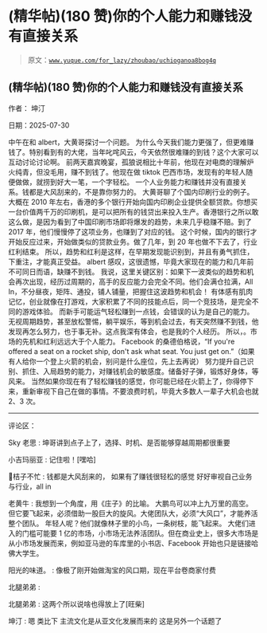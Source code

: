 # (精华帖)(180 赞)你的个人能力和赚钱没有直接关系

> 原文：[`www.yuque.com/for_lazy/zhoubao/uchioganoa8bog4q`](https://www.yuque.com/for_lazy/zhoubao/uchioganoa8bog4q)

## (精华帖)(180 赞)你的个人能力和赚钱没有直接关系

作者： 坤汀

日期：2025-07-30

中午在和 albert，大黄哥探讨一个问题。
为什么今天我们能力更强了，但更难赚钱了。特别看到有的大佬，当年叱咤风云，今天依然很难赚的到钱？这个大家可以互动讨论讨论啊。
前两天嘉宾晚宴，孤狼说相比十年前，他现在对电商的理解炉火纯青，但没毛用，赚不到钱了。他现在做 tiktok 巴西市场，发现有的年轻人随便做做，就捞到好大一笔，一个字轻松。
一个人业务能力和赚钱并没有直接关系。钱都是大风刮来的，不是靠你努力的。 大黄哥聊了个国内印刷行业的例子。
大概在 2010 年左右，香港的多个银行开始向国内印刷企业提供全额贷款。你想买一台价值两千万的印刷机，是可以把所有的钱贷出来投入生产。香港银行之所以敢这么做，是因为看到了中国印刷市场即将爆发的趋势，未来几乎稳赚不赔。到了 2017 年，他们慢慢停了这项业务，也赚到了对应的钱。
这个时候，国内的银行才开始反应过来，开始做类似的贷款业务。做了几年，到 20 年也做不下去了，行业红利结束。
所以，趋势和红利是这样，在早期发现能识别到，并且有勇气抓住，下重注，才能真正受益。
albert 感叹，这很遗憾，毕竟大家现在的能力和几年前不可同日而语，缺赚不到钱。
我说，这里关键区别：如果下一波类似的趋势和机会再次出现，经历过周期的，高手的反应能力会完全不同。他们会满仓拉满，All
In，不分昼夜，矩阵、通投，铺人铺量，把握住这波趋势和机会！
有体感有肌肉记忆，创业就像在打游戏，大家积累了不同的技能点后，同一个竞技场，是完全不同的游戏体验。
而新手可能运气轻松赚到一点钱，会错误的认为是自己的能力。无视周期趋势，甚至放松警惕，躺平娱乐，等到机会过去，有天突然赚不到钱，他发现再怎么努力，也于事无补。这点我深有体会，也是我的个人经历。
所以，。市场的先机和红利远远大于个人能力。 Facebook 的桑德伯格说，“If you're offered a seat on a rocket
ship, don't ask what seat. You just get on.”（如果有人给你一个登上火箭的机会，别问是什么座位，先上去再说）
努力提升自己识别、抓住、入局趋势的能力，对赚钱机会的敏感度。储备好子弹，锻炼好身体，等风来。
当然如果你现在有了轻松赚钱的感觉，你可能已经在火箭上了，你得停下来，重新审视下自己在做的事情。不要浪费时机，毕竟大多数人一辈子大机会也就 2、3 次。

* * *

评论区：

Sky 老思 : 坤哥讲到点子上了，选择、时机、是否能够穿越周期都很重要

小吉玛丽亚 : 记住啦！[嘿哈]

🍊桔子不忙 : 钱都是大风刮来的， 如果有了赚钱很轻松的感觉 好好审视自己业务与行业，all in

老黄牛 : 我想到一个角度，用《庄子》的比喻。 大鹏鸟可以冲上九万里的高空。但它要飞起来，必须借助一股巨大的旋风。大佬团队大，必须“大风口”，才能养活整个团队。
年轻人呢？他们就像林子里的小鸟，一条树枝，能飞起来。
大佬们进入的门槛可能要 1 亿的市场，小市场无法养活团队。但在商业史上，很多大市场是从小市场发展而来，例如亚马逊的车库里的小书店、Facebook 开始也只是链接哈佛大学生。

阳光的味道。 : 像极了刚开始做淘宝的风口期，现在平台卷商家付费

北腿弟弟 :

北腿弟弟 : 这两个所以说啥也得放上了[旺柴]

坤汀 : 嗯 类比下 主流文化是从亚文化发展而来的 这是另外一个话题了